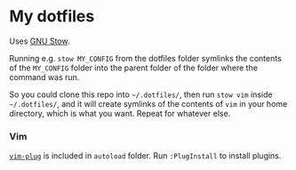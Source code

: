 # My dotfiles

Uses [GNU Stow](https://www.gnu.org/software/stow/).

Running e.g. `stow MY_CONFIG` from the dotfiles folder symlinks the contents of the
`MY_CONFIG` folder into the parent folder of the folder where the command was run.

So you could clone this repo into `~/.dotfiles/`, then run `stow vim` inside
`~/.dotfiles/`, and it will create symlinks of the contents of `vim` in your home
directory, which is what you want. Repeat for whatever else.

### Vim

[`vim-plug`](https://github.com/junegunn/vim-plug) is included in `autoload` folder. Run `:PlugInstall` to install
plugins.
